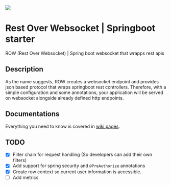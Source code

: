 [![](https://jitpack.io/v/psychogen-labs/spring-rest-over-ws.svg)](https://jitpack.io/#psychogen-labs/spring-rest-over-ws)

# Rest Over Websocket | Springboot starter
ROW (Rest Over Websocket) | Spring boot websocket that wrapps rest apis

## Description
As the name suggests, ROW creates a websocket endpoint and provides json based protocol that wraps springboot rest controllers. Therefore, with a simple configuration and some annotations, your application will be served on websocket alongside already defined http endpoints.

## Documentations
Everything you need to know is covered in [wiki pages](https://github.com/psychogen-labs/spring-rest-over-ws/wiki).

## TODO

- [x] Filter chain for request handling (So developers can add their own filters)
- [X] Add support for spring security and `@PreAuthorize` annotations
- [X] Create row context so current user information is accessible.
- [ ] Add metrics
